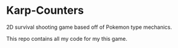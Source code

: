 # Karp-Counters
2D survival shooting game based off of Pokemon type mechanics.

This repo contains all my code for my this game.
